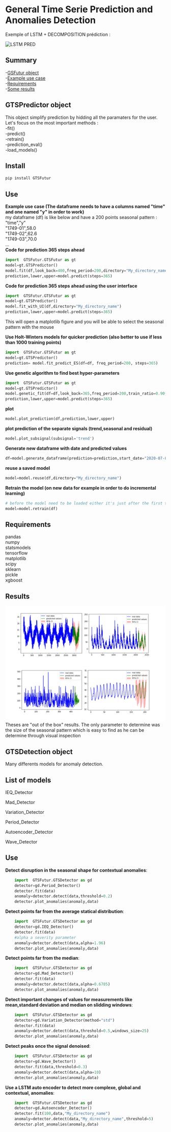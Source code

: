 # General Time Serie Prediction and Anomalies Detection 
Exemple of LSTM + DECOMPOSITION prédiction :

![LSTM PRED](/Images/gif_lstm.gif)



Summary
-------

-[GSFutur object](#gsfutur-object) </br>
-[Example use case ](#example-use-case ) </br>
-[Requirements](#quick-methods-explanation ) </br>
-[Some results](#results) </br>


GTSPredictor object
--------------

This object simplify prediction by hidding all the paramaters for the user.
Let's focus on the most important methods : </br>
-fit()  </br>
-predict() </br>
-retrain() </br>
-prediction_eval() </br>
-load_models() </br>

Install
-------
```python
pip install GTSFutur
```


Use
---

**Example use case (The dataframe needs to have a columns named "time" and one named "y" in order to work)** </br>
my dataframe (df) is like below and have a 200 points seasonal pattern :</br>
"time","y"</br>
"1749-01",58.0</br>
"1749-02",62.6</br>
"1749-03",70.0</br>
...</br>
**Code for prediction 365 steps ahead**
```python
import  GTSFutur.GTSFutur as gt
model=gt.GTSPredictor()
model.fit(df,look_back=400,freq_period=200,directory="My_directory_name")
prediction,lower,upper=model.predict(steps=365)
```

**Code for prediction 365 steps ahead using the user interface**
```python
import  GTSFutur.GTSFutur as gt
model=gt.GTSPredictor()
model.fit_with_UI(df,directory="My_directory_name")
prediction,lower,upper=model.predict(steps=365)
```
This will open a matplotlib figure and you will be able to select the seasonal pattern with the mouse

**Use Holt-Winters models for quicker prediction (also better to use if less than 1000 training points)**
```python
import  GTSFutur.GTSFutur as gt
model=gt.GTSPredictor()
prediction= model.fit_predict_ES(df=df, freq_period=200, steps=365)
```

**Use genetic algorithm to find best hyper-parameters**
```python
import  GTSFutur.GTSFutur as gt
model=gt.GTSPredictor()
model.genetic_fit(df=df,look_back=365,freq_period=200,train_ratio=0.90,pop=3,gen=3,multi_thread=True)
prediction,lower,upper=model.predict(steps=365)
```

**plot**
```python
model.plot_prediction(df,prediction,lower,upper)
```

**plot prediction of the separate signals (trend,seasonal and residual)**
```python
model.plot_subsignal(subsignal='trend')
```

**Generate new dataframe with date and predicted values**
```python
df=model.generate_dataframe(prediction=prediction,start_date="2020-07-05 14:00:00",freq="H",lower=lower,upper=upper)
```

**reuse a saved model**
```python
model=model.reuse(df,directory="My_directory_name")
```

**Retrain the model (on new data for example in order to do incremental learning)**
```python
# before the model need to be loaded either it's just after the first training or used reuse function
model=model.retrain(df)
```


 Requirements 
------------
pandas </br>
numpy </br>
statsmodels</br>
tensorflow</br>
matplotlib</br>
scipy</br>
sklearn</br>
pickle</br>
xgboost </br>



Results
--------
![LSTM PRED](/Images/figures.png)
Theses are "out of the box" results. The only parameter to determine was the size of the seasonal pattern which is easy to find as he can be determine through visual inspection


GTSDetection object
-------------------

Many differents models for anomaly detection.



List of models
--------------

IEQ_Detector

Mad_Detector

Variation_Detector

Period_Detector

Autoencoder_Detector

Wave_Detector



Use
---

**Detect disruption in the seasonal shape for contextual anomalies**:
```python
    import  GTSFutur.GTSDetector as gd
    detector=gd.Period_Detector()
    detector.fit(data)
    anomaly=detector.detect(data,threshold=0.2)
    detector.plot_anomalies(anomaly,data)
```

**Detect points far from the average statical distribution**:
```python
    import  GTSFutur.GTSDetector as gd
    detector=gd.IEQ_Detector()
    detector.fit(data)
    #alpha a severity parameter
    anomaly=detector.detect(data,alpha=1.96)
    detector.plot_anomalies(anomaly,data)
```


**Detect points far from the median**:
```python
    import  GTSFutur.GTSDetector as gd
    detector=gd.Mad_Detector()
    detector.fit(data)
    anomaly=detector.detect(data,alpha=0.6785)
    detector.plot_anomalies(anomaly,data)
```
**Detect important changes of values for measurements like mean,standard deviation and median on slidding windows**:
```python
    import  GTSFutur.GTSDetector as gd
    detector=gd.Variation_Detector(method="std")
    detector.fit(data)
    anomaly=detector.detect(data,threshold=0.5,windows_size=25)
    detector.plot_anomalies(anomaly,data)
```

**Detect peaks once the signal denoised**:
```python
    import  GTSFutur.GTSDetector as gd
    detector=gd.Wave_Detector()
    detector.fit(data,threshold=0.3)
    anomaly=detector.detect(data,alpha=10)
    detector.plot_anomalies(anomaly,data)
```
**Use a LSTM auto encoder to detect more complexe, global and contextual, anomalies**:
```python
    import  GTSFutur.GTSDetector as gd
    detector=gd.Autoencoder_Detector()
    detector.fit(100,data,"My_directory_name")
    anomaly=detector.detect(data,"My_directory_name",threshold=5)
    detector.plot_anomalies(anomaly,data)
```



